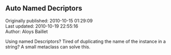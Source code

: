 ## Auto Named Decriptors  
Originally published: 2010-10-15 01:29:09  
Last updated: 2010-10-19 22:55:16  
Author: Aloys Baillet  
  
Using named Descriptors? Tired of duplicating the name of the instance in a string? A small metaclass can solve this.